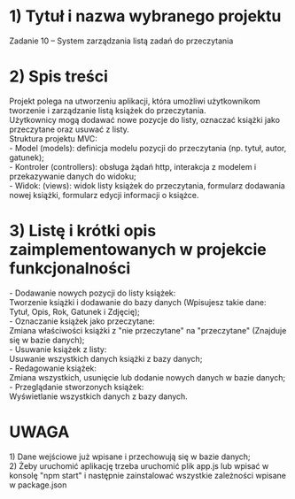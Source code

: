 <h1> 1) Tytuł i nazwa wybranego projektu </h1>
Zadanie 10 – System zarządzania listą zadań do przeczytania

 <h1> 2) Spis treści</h1>
Projekt polega na utworzeniu aplikacji, która umożliwi użytkownikom tworzenie i zarządzanie listą
książek do przeczytania. <br> Użytkownicy mogą dodawać nowe pozycje do listy, oznaczać książki jako
przeczytane oraz usuwać z listy.<br>
Struktura projektu MVC: <br>
- Model (models): definicja modelu pozycji do przeczytania (np. tytuł, autor, gatunek);<br>
- Kontroler (controllers): obsługa żądań http, interakcja z modelem i przekazywanie danych do widoku;<br>
- Widok: (views): widok listy książek do przeczytania, formularz dodawania nowej książki, formularz
edycji informacji o książce.

 <h1> 3) Listę i krótki opis zaimplementowanych w projekcie funkcjonalności </h1>
- Dodawanie nowych pozycji do listy książek:<br>Tworzenie książki i dodawanie do bazy danych (Wpisujesz takie dane: Tytuł, Opis, Rok, Gatunek i Zdjęcię);<br>
- Oznaczanie książek jako przeczytane: <br>Zmiana właściwości książki z "nie przeczytane" na "przeczytane" (Znajduje się w bazie danych);<br>
- Usuwanie książek z listy:<br>Usuwanie wszystkich danych książki z bazy danych;<br>
- Redagowanie książek: <br>Zmiana wszystkich, usunięcie lub dodanie nowych danych w bazie danych;<br>
- Przeglądanie stworzonych książek:<br>Wyświetlanie wszystkich danych z bazy danych.


<h1>UWAGA</h1>
1) Dane wejściowe już wpisane i przechowują się w bazie danych;<br>
2) Żeby uruchomić aplikację trzeba uruchomić plik app.js lub wpisać w konsolę "npm start" i następnie zainstalować wszystkie zależności wpisane w package.json
